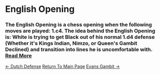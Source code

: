 # English Opening

### The English Opening is a chess opening when the following moves are played: 1.c4. The idea behind the English Opening is: White is trying to get Black out of his normal 1.d4 defense (Whether it's Kings Indian, Nimzo, or Queen's Gambit Declined) and transition into lines he is uncomfortable with.  [Read More](https://simplifychess.com/english-opening/index.html)

[<- Dutch Defense](DutchDefense.md)   [Return To Main Page](index.md)   [Evans Gambit ->](EvansGambit.md)